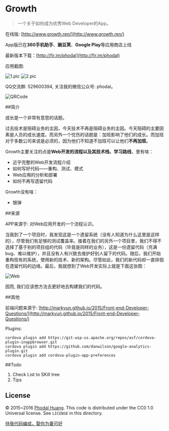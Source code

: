 # Growth

> 一个关于如何成为优秀Web Developer的App。

在线版: [http://www.growth.ren/](http://www.growth.ren/)

App版已在**360手机助手**、**豌豆荚**、**Google Play**等应用商店上线

最新版本下载：[http://fir.im/phodal](http://fir.im/phodal)

应用截图:

![1.pic](screenshot/1.pic.jpg) ![2.pic](screenshot/2.pic.jpg)

QQ交流群: 529600394, 关注我的微信公众号: phodal。

![QRCode](www/img/wechat.jpg)

##简介

成长是一个非常有意思的话题。

过去技术是阻碍业务的主因，今天技术不再是阻碍业务的主因。今天阻碍的主要因素是人员的成长速度。而另外一个忧伤的话题是：加班影响了他们的成长。而加班对于多数公司来说是必须的，因为他们不知道不加班可以让他们**不再加班**。

Growth主要关注的点是**Web开发的流程以及其技术栈、学习路线**，里有啥：

 - 近乎完整的Web开发流程介绍 
 - 如何写好代码——重构、测试、模式
 - Web应用的分析和部署
 - 如何不再写遗留代码

Growth没有啥： 

 - 银弹

##来源

APP来源于: 对Web应用开发的一个流程认识。

当我到了一个项目时，我发现这是一个遗留系统（没有人知道为什么这里是这样的），尽管我们有足够的测试覆盖率。接着在我们的另外一个项目里，我们不得不选择了基于别的项目组的代码（毕竟是同样的业务），这是一份遗留代码（充满bug、难以维护），并且没有人有兴致去维护好别人留下的代码。随后，我们开始重构现有的系统，使用新的技术、新的架构。尽管如此，我们的新代码却一直徘徊在遗留代码的边缘。最后，我就想到了Web开发实际上就是下面这张图：

![Web](www/img/seven.png)

因而, 我们应该想方法去更好地去构建我们的代码。

##其他

前端问题来源于: [http://markyun.github.io/2015/Front-end-Developer-Questions/](http://markyun.github.io/2015/Front-end-Developer-Questions/)

Plugins:

    cordova plugin add https://git-wip-us.apache.org/repos/asf/cordova-plugin-inappbrowser.git
    cordova plugin add https://github.com/danwilson/google-analytics-plugin.git
    cordova plugin add cordova-plugin-app-preferences

##Todo

1. Check List to SKill tree
2. Tips 

## License

© 2015~2016 [Phodal Huang](https://www.phodal.com). This code is distributed under the CC0 1.0 Universal license. See `LICENSE` in this directory.

[待我代码编成，娶你为妻可好](http://www.xuntayizhan.com/person/ji-ke-ai-qing-zhi-er-shi-dai-wo-dai-ma-bian-cheng-qu-ni-wei-qi-ke-hao-wan/)
